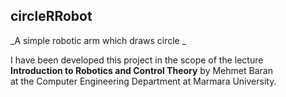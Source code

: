 ## circleRRobot
_A simple robotic arm which draws circle _  
     
I have been developed this project in the scope of the lecture  
**Introduction to Robotics and Control Theory** by Mehmet Baran  
at the Computer Engineering Department at Marmara University.
